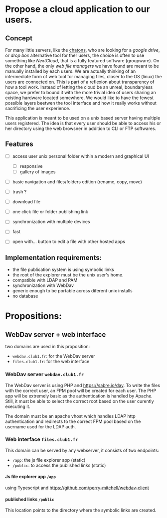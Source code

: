 # Propose a cloud application to our users.

## Concept

For many little servers, like the [chatons](https://chatons.org/fr), who are
looking for a *google drive*, or *drop box* alternative tool for ther users, the
choice is often to use something like *NextCloud*, that is a fully featured
software (groupware). On the other hand, the only *web file managers*
we have found are meant to be manually installed by each users.
We are actually thinking of an intermediate form of web tool for managing files,
closer to the OS (linux) the users are connected on. This is part of a
reflexion about transparency of how a tool work. Instead of letting the cloud
be an unreal, boundaryless space, we prefer to bound it with the more trivial
idea of users sharing an existing hardware located somewhere. We would like to
have the fewest possible layers beetwen the tool interface and how it really
works without sacrificing the user experience.

This application is meant to be used on a unix based server having multiple
users registered. The idea is that every user should be able to access his or
her directory using the web browsner in addition to CLI or FTP softwares.


## Features

- [ ] access user unix personal folder within a modern and graphical UI
    - [ ] responsive
    - [ ] gallery of images
- [ ] basic navigation and files/folders edition (rename, copy, move)
- [ ] trash ?
- [ ] download file
- [ ] one click file or folder publishing link
- [ ] synchronization with multiple devices
- [ ] fast
- [ ] open with... button to edit a file with other hosted apps


## Implementation requirements:

- the file publication system is using symbolic links
- the root of the explorer must be the unix user's home.
- compatible with LDAP and PAM
- synchronization with WebDav
- generic enough to be portable across diferent unix installs
- no database

# Propositions:

## WebDav server + web interface

two domains are used in this proposition:

- `webdav.club1.fr`: for the WebDav server
- `files.club1.fr`:  for the web interface

### WebDav server `webdav.club1.fr`

The WebDav server is using PHP and https://sabre.io/dav. To write the files with
the correct user, an FPM pool will be created for each user.
The PHP app will be extremely basic as the authentication is handled by Apache.
Still, it must be able to select the correct root based on the user curently
executing it.

The domain must be an apache vhost which handles LDAP http authentication and
redirects to the correct FPM pool based on the username used for the LDAP auth.

### Web interface `files.club1.fr`

This domain can be served by any webserver, it consists of two endpoints:

- `/app`:    the js file explorer app (static)
- `/public`: to access the published links (static)

#### Js file explorer app `/app`

using Typescript and https://github.com/perry-mitchell/webdav-client

#### published links `/public`

This location points to the directory where the symbolic links are created.

